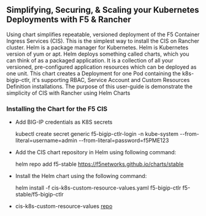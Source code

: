 ## Simplifying, Securing, & Scaling your Kubernetes Deployments with F5 & Rancher

Using chart simplifies repeatable, versioned deployment of the F5 Container Ingress Services (CIS). This is the simplest way to install the CIS on Rancher cluster. Helm is a package manager for Kubernetes. Helm is Kubernetes version of yum or apt. Helm deploys something called charts, which you can think of as a packaged application. It is a collection of all your versioned, pre-configured application resources which can be deployed as one unit. This chart creates a Deployment for one Pod containing the k8s-bigip-ctlr, it's supporting RBAC, Service Account and Custom Resources Definition installations. The purpose of this user-guide is demonstrate the simplicity of CIS with Rancher using Helm Charts

### Installing the Chart for the F5 CIS

* Add BIG-IP credentials as K8S secrets

    kubectl create secret generic f5-bigip-ctlr-login -n kube-system --from-literal=username=admin --from-literal=password=f5PME123

* Add the CIS chart repository in Helm using following command:

    helm repo add f5-stable https://f5networks.github.io/charts/stable

* Install the Helm chart using the following command:

    helm install -f cis-k8s-custom-resource-values.yaml f5-bigip-ctlr f5-stable/f5-bigip-ctlr

* cis-k8s-custom-resource-values [repo](https://github.com/mdditt2000/rancher/blob/main/cis-deployment/cis-k8s-custom-resource-values.yaml)
